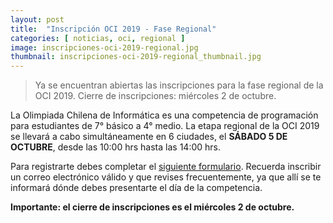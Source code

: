 ```yaml
---
layout: post
title:  "Inscripción OCI 2019 - Fase Regional"
categories: [ noticias, oci, regional ]
image: inscripciones-oci-2019-regional.jpg
thumbnail: inscripciones-oci-2019-regional_thumbnail.jpg
---
```


>  Ya se encuentran abiertas las inscripciones para la fase regional de la OCI 2019. Cierre de inscripciones: miércoles 2 de octubre.

La Olimpiada Chilena de Informática es una competencia de programación para estudiantes de 7° básico a 4° medio. La etapa regional de la OCI 2019 se llevará a cabo simultáneamente en 6 ciudades, el **SÁBADO 5 DE OCTUBRE**, desde las 10:00 hrs hasta las 14:00 hrs.

Para registrarte debes completar el [siguiente formulario](https://docs.google.com/forms/d/e/1FAIpQLSfP9icnFQZF9APrOlmHNy2tJhrAPKS081H9x4zMlTx6mYGu2A/viewform). Recuerda inscribir un correo electrónico válido y que revises frecuentemente, ya que allí se te informará dónde debes presentarte el día de la competencia.

**Importante: el cierre de inscripciones es el miércoles 2 de octubre.**
